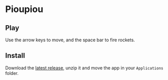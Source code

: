 # Pioupiou

## Play

Use the arrow keys to move, and the space bar to fire rockets.

## Install

Download the [latest release][v1], unzip it and move the app in your
`Applications` folder.

[v1]: https://github.com/bfontaine/Pioupiou/releases/download/1.0/Pioupiou.app.zip